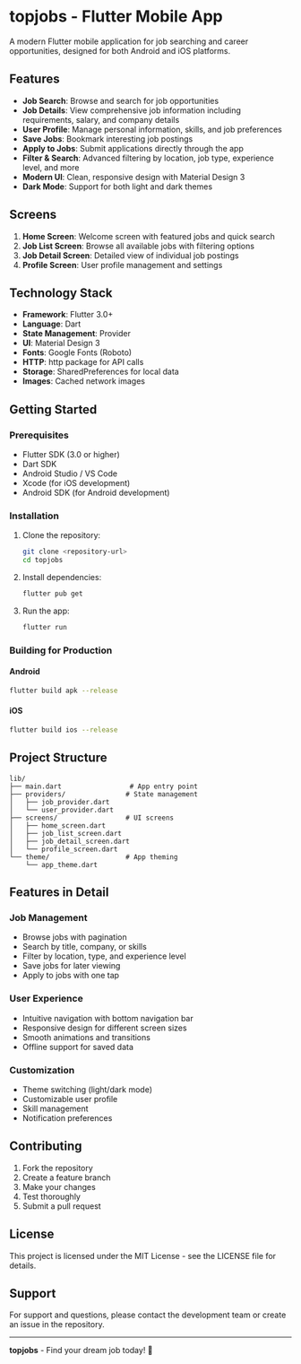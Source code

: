 # topjobs - Flutter Mobile App

A modern Flutter mobile application for job searching and career opportunities, designed for both Android and iOS platforms.

## Features

- **Job Search**: Browse and search for job opportunities
- **Job Details**: View comprehensive job information including requirements, salary, and company details
- **User Profile**: Manage personal information, skills, and job preferences
- **Save Jobs**: Bookmark interesting job postings
- **Apply to Jobs**: Submit applications directly through the app
- **Filter & Search**: Advanced filtering by location, job type, experience level, and more
- **Modern UI**: Clean, responsive design with Material Design 3
- **Dark Mode**: Support for both light and dark themes

## Screens

1. **Home Screen**: Welcome screen with featured jobs and quick search
2. **Job List Screen**: Browse all available jobs with filtering options
3. **Job Detail Screen**: Detailed view of individual job postings
4. **Profile Screen**: User profile management and settings

## Technology Stack

- **Framework**: Flutter 3.0+
- **Language**: Dart
- **State Management**: Provider
- **UI**: Material Design 3
- **Fonts**: Google Fonts (Roboto)
- **HTTP**: http package for API calls
- **Storage**: SharedPreferences for local data
- **Images**: Cached network images

## Getting Started

### Prerequisites

- Flutter SDK (3.0 or higher)
- Dart SDK
- Android Studio / VS Code
- Xcode (for iOS development)
- Android SDK (for Android development)

### Installation

1. Clone the repository:
   ```bash
   git clone <repository-url>
   cd topjobs
   ```

2. Install dependencies:
   ```bash
   flutter pub get
   ```

3. Run the app:
   ```bash
   flutter run
   ```

### Building for Production

#### Android
```bash
flutter build apk --release
```

#### iOS
```bash
flutter build ios --release
```

## Project Structure

```
lib/
├── main.dart                 # App entry point
├── providers/               # State management
│   ├── job_provider.dart
│   └── user_provider.dart
├── screens/                 # UI screens
│   ├── home_screen.dart
│   ├── job_list_screen.dart
│   ├── job_detail_screen.dart
│   └── profile_screen.dart
└── theme/                   # App theming
    └── app_theme.dart
```

## Features in Detail

### Job Management
- Browse jobs with pagination
- Search by title, company, or skills
- Filter by location, type, and experience level
- Save jobs for later viewing
- Apply to jobs with one tap

### User Experience
- Intuitive navigation with bottom navigation bar
- Responsive design for different screen sizes
- Smooth animations and transitions
- Offline support for saved data

### Customization
- Theme switching (light/dark mode)
- Customizable user profile
- Skill management
- Notification preferences

## Contributing

1. Fork the repository
2. Create a feature branch
3. Make your changes
4. Test thoroughly
5. Submit a pull request

## License

This project is licensed under the MIT License - see the LICENSE file for details.

## Support

For support and questions, please contact the development team or create an issue in the repository.

---

**topjobs** - Find your dream job today! 🚀

